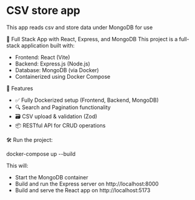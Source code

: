 # CSV store app
This app reads csv and store data under MongoDB for use

🧩 Full Stack App with React, Express, and MongoDB
This project is a full-stack application built with:

- Frontend: React (Vite)
- Backend: Express.js (Node.js)
- Database: MongoDB (via Docker)
- Containerized using Docker Compose

🚀 Features

- ✅ Fully Dockerized setup (Frontend, Backend, MongoDB)
- 🔍 Search and Pagination functionality
- 🗃️ CSV upload & validation (Zod)
- 📦 RESTful API for CRUD operations

🛠️ Run the project:

docker-compose up --build

This will:

- Start the MongoDB container
- Build and run the Express server on http://localhost:8000
- Build and serve the React app on http://localhost:5173
